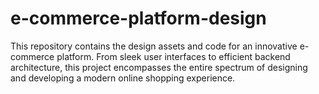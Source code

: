 # e-commerce-platform-design
This repository contains the design assets and code for an innovative e-commerce platform. From sleek user interfaces to efficient backend architecture, this project encompasses the entire spectrum of designing and developing a modern online shopping experience. 
